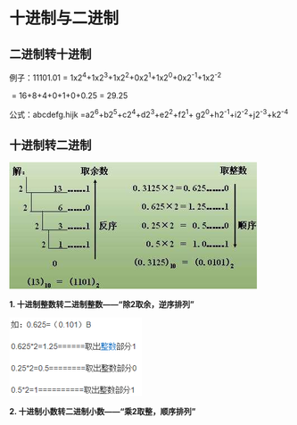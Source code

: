 # 十进制与二进制

## 二进制转十进制

例子：11101.01 = 1x2<sup>4</sup>+1x2<sup>3</sup>+1x2<sup>2</sup>+0x2<sup>1</sup>+1x2<sup>0</sup>+0x2<sup>-1</sup>+1x2<sup>-2</sup>

​                          = 16+8+4+0+1+0+0.25 = 29.25

公式：abcdefg.hijk =a2<sup>6</sup>+b2<sup>5</sup>+c2<sup>4</sup>+d2<sup>3</sup>+e2<sup>2</sup>+f2<sup>1</sup>+ g2<sup>0</sup>+h2<sup>-1</sup>+i2<sup>-2</sup>+j2<sup>-3</sup>+k2<sup>-4</sup>

## 十进制转二进制

![十进制转二进制](markdown/十进制与二进制.assets/十进制转二进制.png)

**1. 十进制整数转二进制整数——“除2取余，逆序排列”**



![image-20200506173908347](markdown/十进制与二进制.assets/image-20200506173908347.png)

**2. 十进制小数转二进制小数——“乘2取整，顺序排列”**